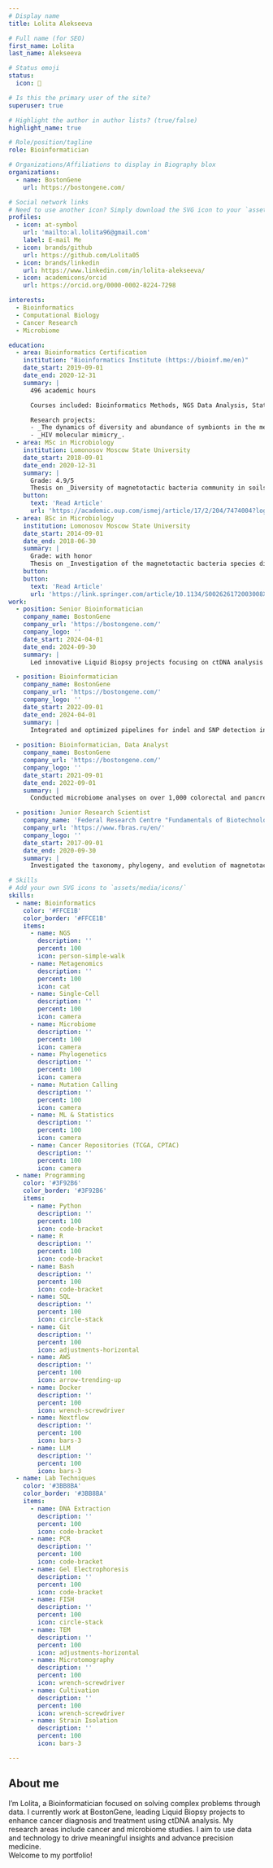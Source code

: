 ```yaml
---
# Display name
title: Lolita Alekseeva

# Full name (for SEO)
first_name: Lolita
last_name: Alekseeva

# Status emoji
status:
  icon: 🍵

# Is this the primary user of the site?
superuser: true

# Highlight the author in author lists? (true/false)
highlight_name: true

# Role/position/tagline
role: Bioinformatician

# Organizations/Affiliations to display in Biography blox
organizations:
  - name: BostonGene
    url: https://bostongene.com/

# Social network links
# Need to use another icon? Simply download the SVG icon to your `assets/media/icons/` folder.
profiles:
  - icon: at-symbol
    url: 'mailto:al.lolita96@gmail.com'
    label: E-mail Me
  - icon: brands/github
    url: https://github.com/Lolita05
  - icon: brands/linkedin
    url: https://www.linkedin.com/in/lolita-alekseeva/
  - icon: academicons/orcid
    url: https://orcid.org/0000-0002-8224-7298

interests:
  - Bioinformatics
  - Computational Biology
  - Cancer Research
  - Microbiome

education:
  - area: Bioinformatics Certification
    institution: "Bioinformatics Institute (https://bioinf.me/en)"
    date_start: 2019-09-01
    date_end: 2020-12-31
    summary: |
      496 academic hours

      Courses included: Bioinformatics Methods, NGS Data Analysis, Statistics in R, Programming in Python, Discrete Mathematics, Introduction to Machine Learning, Proteomics, Immunogenomics, Gene Expression Analysis (e.g. Single-Cell RNA-Seq), Comparative Genomics of Prokaryotes

      Research projects: 
      - _The dynamics of diversity and abundance of symbionts in the metatranscriptome_.
      - _HIV molecular mimicry_.
  - area: MSc in Microbiology
    institution: Lomonosov Moscow State University
    date_start: 2018-09-01
    date_end: 2020-12-31
    summary: |
      Grade: 4.9/5  
      Thesis on _Diversity of magnetotactic bacteria community in soils_. Part of work presented in article [Recovery and genome reconstruction of novel magnetotactic Elusimicrobiota from bog soils](https://academic.oup.com/ismej/article/17/2/204/7474004?login=false).
    button:
      text: 'Read Article'
      url: 'https://academic.oup.com/ismej/article/17/2/204/7474004?login=false'
  - area: BSc in Microbiology
    institution: Lomonosov Moscow State University
    date_start: 2014-09-01
    date_end: 2018-06-30
    summary: |
      Grade: with honor  
      Thesis on _Investigation of the magnetotactic bacteria species diversity in soil microbial communities using the developed universal primer system_. Part of work presented in article [Biodiversity of Magnetotactic Bacteria in the Freshwater Lake Beloe Bordukovskoe, Russia](https://link.springer.com/article/10.1134/S002626172003008X).
    button:
    button:
      text: 'Read Article'
      url: 'https://link.springer.com/article/10.1134/S002626172003008X'
work:
  - position: Senior Bioinformatician
    company_name: BostonGene
    company_url: 'https://bostongene.com/'
    company_logo: ''
    date_start: 2024-04-01
    date_end: 2024-09-30
    summary: |
      Led innovative Liquid Biopsy projects focusing on ctDNA analysis for solid tumors and lymphomas. Developed automated pipelines and validation workflows using Python, Nextflow, and CWL to improve diagnostic precision and regulatory compliance.

  - position: Bioinformatician
    company_name: BostonGene
    company_url: 'https://bostongene.com/'
    company_logo: ''
    date_start: 2022-09-01
    date_end: 2024-04-01
    summary: |
      Integrated and optimized pipelines for indel and SNP detection in ctDNA and WES data. Authored detailed SOPs and contributed to CLIA certification through rigorous validation and testing.
      
  - position: Bioinformatician, Data Analyst
    company_name: BostonGene
    company_url: 'https://bostongene.com/'
    company_logo: ''
    date_start: 2021-09-01
    date_end: 2022-09-01
    summary: |
      Conducted microbiome analyses on over 1,000 colorectal and pancreatic cancer cases using data from TCGA, CPTAC, and proprietary sources. Enhanced machine learning models for bacterial classification and developed specialized pipelines for detecting bacterial transcripts in RNA-seq data.

  - position: Junior Research Scientist
    company_name: 'Federal Research Centre "Fundamentals of Biotechnology" of the Russian Academy of Sciences'
    company_url: 'https://www.fbras.ru/en/'
    company_logo: ''
    date_start: 2017-09-01
    date_end: 2020-09-30
    summary: |
      Investigated the taxonomy, phylogeny, and evolution of magnetotactic bacteria in environmental samples using metagenomic workflows (NGS data, taxonomic classification systems) and large-scale sequence database retrieval (NCBI, JGI/IMG).

# Skills
# Add your own SVG icons to `assets/media/icons/`
skills:
  - name: Bioinformatics
    color: '#FFCE1B'
    color_border: '#FFCE1B'
    items:
      - name: NGS
        description: ''
        percent: 100
        icon: person-simple-walk
      - name: Metagenomics
        description: ''
        percent: 100
        icon: cat
      - name: Single-Cell
        description: ''
        percent: 100
        icon: camera
      - name: Microbiome
        description: ''
        percent: 100
        icon: camera
      - name: Phylogenetics
        description: ''
        percent: 100
        icon: camera
      - name: Mutation Calling
        description: ''
        percent: 100
        icon: camera
      - name: ML & Statistics
        description: ''
        percent: 100
        icon: camera
      - name: Cancer Repositories (TCGA, CPTAC)
        description: ''
        percent: 100
        icon: camera
  - name: Programming
    color: '#3F92B6'
    color_border: '#3F92B6'
    items:
      - name: Python
        description: ''
        percent: 100
        icon: code-bracket
      - name: R
        description: ''
        percent: 100
        icon: code-bracket
      - name: Bash
        description: ''
        percent: 100
        icon: code-bracket
      - name: SQL
        description: ''
        percent: 100
        icon: circle-stack
      - name: Git
        description: ''
        percent: 100
        icon: adjustments-horizontal
      - name: AWS
        description: ''
        percent: 100
        icon: arrow-trending-up
      - name: Docker
        description: ''
        percent: 100
        icon: wrench-screwdriver
      - name: Nextflow
        description: ''
        percent: 100
        icon: bars-3
      - name: LLM
        description: ''
        percent: 100
        icon: bars-3
  - name: Lab Techniques
    color: '#3BB8BA'
    color_border: '#3BB8BA'
    items:
      - name: DNA Extraction
        description: ''
        percent: 100
        icon: code-bracket
      - name: PCR
        description: ''
        percent: 100
        icon: code-bracket
      - name: Gel Electrophoresis
        description: ''
        percent: 100
        icon: code-bracket
      - name: FISH
        description: ''
        percent: 100
        icon: circle-stack
      - name: TEM
        description: ''
        percent: 100
        icon: adjustments-horizontal
      - name: Microtomography
        description: ''
        percent: 100
        icon: wrench-screwdriver
      - name: Cultivation
        description: ''
        percent: 100
        icon: wrench-screwdriver
      - name: Strain Isolation
        description: ''
        percent: 100
        icon: bars-3

---
```


## About me

I’m Lolita, a Bioinformatician focused on solving complex problems through data. I currently work at BostonGene, leading Liquid Biopsy projects to enhance cancer diagnosis and treatment using ctDNA analysis. My research areas include cancer and microbiome studies. I aim to use data and technology to drive meaningful insights and advance precision medicine.  
Welcome to my portfolio!

